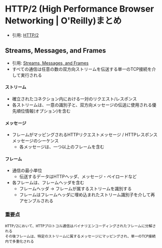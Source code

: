 # HTTP/2 (High Performance Browser Networking | O'Reilly)まとめ
- 引用: [HTTP/2](https://hpbn.co/http2/)

## Streams, Messages, and Frames
- 引用: [Streams, Messages, and Frames](https://hpbn.co/http2/#streams-messages-and-frames)
- すべての通信は任意の数の双方向ストリームを伝送する単一のTCP接続を介して実行される

#### ストリーム
- 確立されたコネクション内における一対のリクエスト/レスポンス
- 各ストリームは、一意の識別子と、双方向メッセージの伝送に使用される優先順位情報(オプション)を含む

#### メッセージ
- フレームがマッピングされるHTTPリクエストメッセージ / HTTPレスポンスメッセージのシーケンス
  - 各メッセージは、一つ以上のフレームを含む

#### フレーム
- 通信の最小単位
  - 伝送するデータはHTTPヘッダ、メッセージ・ペイロードなど
- 各フレームは、フレームヘッダを含む
  - フレームヘッダ -> フレームが属するストリームを識別する
  - フレームはフレームヘッダに埋め込まれたストリーム識別子を介して再アセンブルされる

### 重要点
```
HTTP/2において、HTTPプロトコル通信はバイナリエンコーディングされたフレームに分解される
その後フレームは、特定のストリームに属するメッセージにマッピングされ、単一のTCP接続内で多重化される
```
